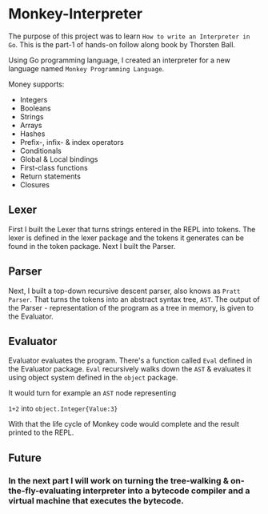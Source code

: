 # Monkey-Interpreter
The purpose of this project was to learn `How to write an Interpreter in Go`.
This is the part-1 of hands-on follow along book by Thorsten Ball.

Using Go programming language, I created an interpreter for a new language named `Monkey Programming Language`.


Money supports:
- Integers
- Booleans
- Strings
- Arrays
- Hashes
- Prefix-, infix- & index operators
- Conditionals
- Global & Local bindings
- First-class functions
- Return statements
- Closures



## Lexer
First I built the Lexer that turns strings entered in the REPL into tokens.
The lexer is defined in the lexer package and the tokens it generates can be found in the token package.
Next I built the Parser.

## Parser
Next, I built a top-down recursive descent parser, also knows as `Pratt Parser`.
That turns the tokens into an abstract syntax tree, `AST`.
The output of the Parser - representation of the program as a tree in memory, is given to the Evaluator.

## Evaluator
Evaluator evaluates the program. There's a function called `Eval` defined in the Evaluator package. `Eval` recursively walks down the `AST` & evaluates it using object system defined in the `object` package.

It would turn for example an `AST` node representing 

```1+2``` into 
`object.Integer{Value:3}`


With that the life cycle of Monkey code would complete and the result printed to the REPL.


## Future
### In the next part I will work on turning the tree-walking & on-the-fly-evaluating interpreter into a bytecode compiler and a virtual machine that executes the bytecode.
